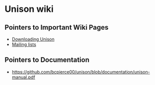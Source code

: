 # Unison wiki

## Pointers to Important Wiki Pages

 * [Downloading Unison](https://github.com/bcpierce00/unison/wiki/Downloading-Unison)
 * [Mailing lists](https://github.com/bcpierce00/unison/wiki/Mailing-Lists)

## Pointers to Documentation

 * https://github.com/bcpierce00/unison/blob/documentation/unison-manual.pdf